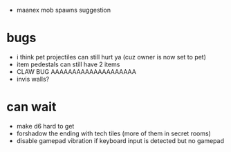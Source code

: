 * maanex mob spawns suggestion

# bugs
* i think pet projectiles can still hurt ya (cuz owner is now set to pet)
* item pedestals can still have 2 items
* CLAW BUG AAAAAAAAAAAAAAAAAAAA
* invis walls?

# can wait
 * make d6 hard to get
 * forshadow the ending with tech tiles (more of them in secret rooms)
 * disable gamepad vibration if keyboard input is detected but no gamepad